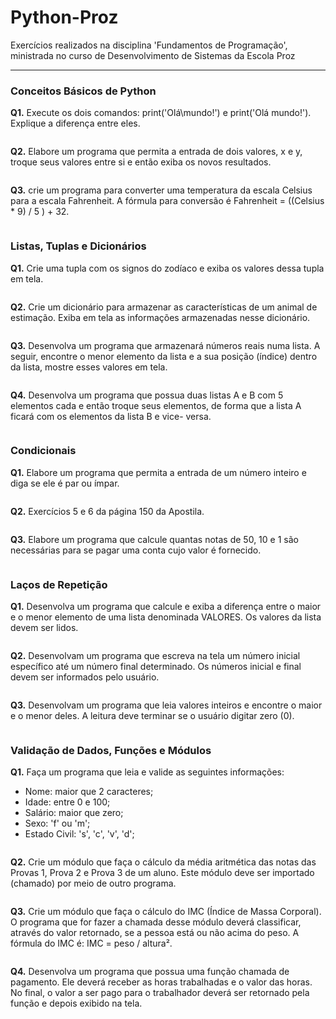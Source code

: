 # Python-Proz
Exercícios realizados na disciplina 'Fundamentos de Programação', ministrada no curso de Desenvolvimento de Sistemas da Escola Proz

<hr>

### **Conceitos Básicos de Python**

**Q1.** Execute os dois comandos: print('Olá\mundo!') e print('Olá mundo!'). Explique a diferença entre eles.
```

```
**Q2.** Elabore um programa que permita a entrada de dois valores, x e y, troque seus  valores entre si e então exiba os novos resultados.
```

```
**Q3.**  crie um programa para converter uma temperatura da escala Celsius para a escala Fahrenheit. A fórmula para conversão é Fahrenheit = ((Celsius * 9) / 5 ) + 32.
```

```
### **Listas, Tuplas e Dicionários**

**Q1.** Crie uma tupla com os signos do zodíaco e exiba os valores dessa tupla em tela.
```

```
**Q2.** Crie um dicionário para armazenar as características de um animal de estimação. Exiba em tela as informações armazenadas nesse dicionário.
```

```
**Q3.**  Desenvolva um programa que armazenará números reais numa lista. A seguir, encontre o menor elemento da lista e a sua posição (índice) dentro da lista, mostre esses valores em tela.
```

```
**Q4.** Desenvolva um programa que possua duas listas A e B com 5 elementos cada e então troque seus elementos, de forma que a lista A ficará com os elementos da lista B e vice- versa.
```

```
### **Condicionais**

**Q1.** Elabore um programa que permita a entrada de um número inteiro e diga se ele é par ou ímpar.
```

```
**Q2.** Exercícios 5 e 6 da página 150 da Apostila.
```

```
**Q3.**  Elabore um programa que calcule quantas notas de 50, 10 e 1 são necessárias para se pagar uma conta cujo valor é fornecido.
```

```
### **Laços de Repetição**

**Q1.** Desenvolva um programa que calcule e exiba a diferença entre o maior e o menor elemento de uma lista denominada VALORES. Os valores da lista devem ser lidos.
```

```
**Q2.** Desenvolvam um programa que escreva na tela um número inicial específico até um número final determinado. Os números inicial e final devem ser informados pelo usuário.
```

```
**Q3.**  Desenvolvam um programa que leia valores inteiros e encontre o maior e o menor deles. A leitura deve terminar se o usuário digitar zero (0).
```

```
### **Validação de Dados, Funções e Módulos**

**Q1.** Faça um programa que leia e valide as seguintes informações:
* Nome: maior que 2 caracteres;
* Idade: entre 0 e 100;
* Salário: maior que zero;
* Sexo: 'f' ou 'm';
* Estado Civil: 's', 'c', 'v', 'd';
```

```
**Q2.** Crie um módulo que faça o cálculo da média aritmética das notas das Provas 1, Prova 2 e Prova 3 de um aluno. Este módulo deve ser importado (chamado) por meio de outro programa.
```

```
**Q3.**  Crie um módulo que faça o cálculo do IMC (Índice de Massa Corporal). O programa que for fazer a chamada desse módulo deverá classificar, através do valor retornado, se a pessoa está ou não acima do peso. A fórmula do IMC é: IMC = peso / altura².
```

```
**Q4.** Desenvolva um programa que possua uma função chamada de pagamento. Ele deverá receber as horas trabalhadas e o valor das horas. No final, o valor a ser pago para o trabalhador deverá ser retornado pela função e depois exibido na tela.
```

```
